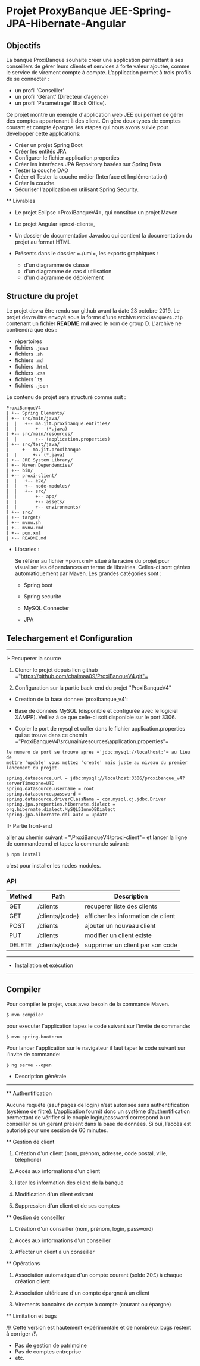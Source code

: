 # Projet ProxyBanque JEE-Spring-JPA-Hibernate-Angular

## Objectifs

La banque ProxiBanque souhaite créer une application permettant à ses conseillers de gérer leurs clients et services à forte valeur ajoutée, comme le service de virement compte à compte.
L’application permet à trois  profils de se connecter : 
*	un profil ‘Conseiller’ 
*	un profil ‘Gérant’ (Directeur d’agence) 
*	un profil ‘Parametrage’ (Back Office). 

Ce projet montre un exemple d'application web JEE qui permet de gérer des comptes appartenant à des client. On gère deux types de comptes courant et compte  épargne. 
les etapes qui nous avons suivie pour developper cette applications:

* Créer un projet Spring Boot
* Créer les entités JPA
* Configurer le fichier application.properties
* Créer les interfaces JPA Repository basées sur Spring Data
* Tester la couche DAO
* Créer et Tester la couche métier (Interface et Implémentation)
* Créer la couche.
* Sécuriser l'application en utilisant Spring Security.

** Livrables

- Le projet Eclipse =ProxiBanqueV4=, qui constitue un projet
  Maven
  
- Le projet Angular =proxi-client=, 

- Un dossier de documentation Javadoc qui contient la documentation du
  projet au format HTML

- Présents dans le dossier =./uml=, les exports graphiques :

  + d'un diagramme de classe
  + d'un diagramme de cas d'utilisation
  + d'un diagramme de déploiement

## Structure du projet

Le projet devra être rendu sur github avant la date 23 octobre 2019.
Le projet devra être envoyé sous la forme d'une archive `ProxiBanqueV4.zip` contenant un fichier **README.md** avec le nom de group D.
L'archive ne contiendra que des :

 * répertoires
 * fichiers `.java`
 * fichiers `.sh`
 * fichiers `.md`
 * fichiers `.html`
 * fichiers `.css`
 * fichiers `.ts
 * fichiers `.json`

Le contenu de projet sera structuré comme suit :
```
ProxiBanqueV4
| +-- Spring Elements/
| +-- src/main/java/
|  |   +-- ma.jit.proxibanque.entities/
|  |       +-- (*.java)
| +-- src/main/resources/
|  |       +-- (application.properties)
| +-- src/test/java/
|     +-- ma.jit.proxibanque
|  |      +-- (*.java)
| +-- JRE System Library/
| +-- Maven Dependencies/
| +-- bin/
| +-- proxi-client/
|  |   +-- e2e/
|  |   +-- node-modules/
|  |   +-- src/
|  |       +-- app/
|  |       +-- assets/
|  |       +-- environments/
| +-- src/
| +-- target/
| +-- mvnw.sh
| +-- mvnw.cmd
| +-- pom.xml
| +-- README.md
```


- Libraries :

  Se référer au fichier =pom.xml= situé à la racine du projet pour
  visualiser les dépendances en terme de librairies. Celles-ci sont
  gérées automatiquement par Maven. Les grandes catégories sont :

  + Spring boot
  
  + Spring securite

  + MySQL Connecter

  + JPA

## Telechargement et Configuration 
----------------------------------
I- Recuperer la source

 1) Cloner le projet depuis lien github ="https://github.com/chaimaa09/ProxiBanqueV4.git"=
 
 2) Configuration sur la partie back-end du projet "ProxiBanqueV4"

   * Creation de la base donnee 'proxibanque_v4':
   
   * Base de données MySQL (disponible et configurée avec le logiciel XAMPP). Veillez à ce que celle-ci soit disponible sur le port 3306.

   * Copier le port de mysql et coller dans le fichier application.properties qui se trouve dans ce chemin ="ProxiBanqueV4\src\main\resources\application.properties"=

	le numero de port se trouve apres ='jdbc:mysql://localhost:'= au lieu de 
	mettre 'update' vous mettez 'create' mais juste au niveau du premier lancement du projet.
```
spring.datasource.url = jdbc:mysql://localhost:3306/proxibanque_v4?serverTimezone=UTC
spring.datasource.username = root
spring.datasource.password =
spring.datasource.driverClassName = com.mysql.cj.jdbc.Driver
spring.jpa.properties.hibernate.dialect = org.hibernate.dialect.MySQL5InnoDBDialect
spring.jpa.hibernate.ddl-auto = update

```
II- Partie front-end 

aller au chemin suivant ="\ProxiBanqueV4\proxi-client"= et lancer la ligne de commandecmd et tapez la commande suivant:

`$ npm install`
 
c'est pour installer les nodes modules.

### API

Method | Path              | Description                        |
-------|-------------------|------------------------------------|
GET    | /clients          | recuperer liste des clients        |
GET    | /clients/{code}   | afficher les information de client |
POST   | /clients          | ajouter un nouveau client          |
PUT    | /clients          | modifier un client existe          |
DELETE | /clients/{code}   | supprimer un client par son code   |


*********************************************************************************

* Installation et exécution
------------------------------


Compiler
--------

Pour compiler le projet, vous avez besoin de la commande Maven.

`$ mvn compiler`

pour executer l'application tapez le code suivant sur l'invite de commande:

`$ mvn spring-boot:run`

Pour lancer l'application sur le navigateur il faut taper le code suivant sur l'invite de commande:

`$ ng serve --open`


* Description générale
--------
** Authentification

Aucune requête (sauf pages de login) n’est autorisée sans authentification (système de filtre). L’application fournit donc un système d’authentification permettant de vérifier si le couple login/password correspond à un conseiller ou un gerant présent dans la base de données.
Si oui, l’accès est autorisé pour une session de 60 minutes.

** Gestion de client

1. Création d'un client (nom, prénom, adresse, code postal, ville,
   téléphone)

2. Accès aux informations d'un client

3. lister les information des client de la banque

4. Modification d'un client existant

5. Suppression d'un client et de ses comptes


** Gestion de conseiller

1. Création d'un conseiller (nom, prénom, login, password)

2. Accès aux informations d'un conseiller

3. Affecter un client a un conseiller

** Opérations

1. Association automatique d'un compte courant (solde 20£) à chaque
   création client

2. Association ultérieure d'un compte épargne à un client

3. Virements bancaires de compte à compte (courant ou épargne)

** Limitation et bugs

/!\ Cette version est hautement expérimentale et de nombreux bugs
restent à corriger /!\

- Pas de gestion de patrimoine
- Pas de comptes entreprise
- etc.
